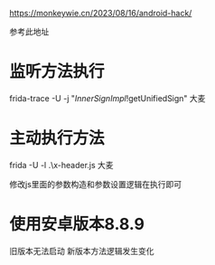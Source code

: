 https://monkeywie.cn/2023/08/16/android-hack/

参考此地址



# 监听方法执行
 frida-trace -U -j "*InnerSignImpl*!getUnifiedSign" 大麦


 # 主动执行方法

 frida -U -l .\x-header.js 大麦

修改js里面的参数构造和参数设置逻辑在执行即可


# 使用安卓版本8.8.9 
旧版本无法启动
新版本方法逻辑发生变化